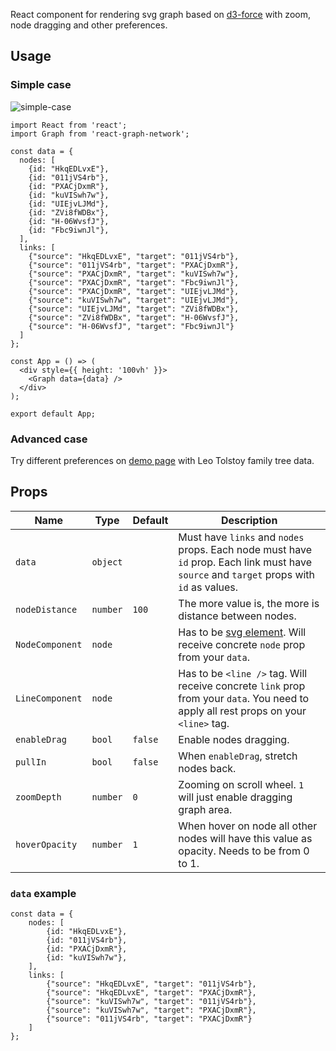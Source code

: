 React component for rendering svg graph based on [d3-force](https://github.com/d3/d3-force) with zoom, node dragging and other preferences.

## Usage

### Simple case

![simple-case](https://user-images.githubusercontent.com/33981244/65303668-42d78800-db87-11e9-8bae-05b7066b882a.png)

```
import React from 'react';
import Graph from 'react-graph-network';

const data = {
  nodes: [
    {id: "HkqEDLvxE"},
    {id: "011jVS4rb"},
    {id: "PXACjDxmR"},
    {id: "kuVISwh7w"},
    {id: "UIEjvLJMd"},
    {id: "ZVi8fWDBx"},
    {id: "H-06WvsfJ"},
    {id: "Fbc9iwnJl"},
  ],
  links: [
    {"source": "HkqEDLvxE", "target": "011jVS4rb"},
    {"source": "011jVS4rb", "target": "PXACjDxmR"},
    {"source": "PXACjDxmR", "target": "kuVISwh7w"},
    {"source": "PXACjDxmR", "target": "Fbc9iwnJl"},
    {"source": "PXACjDxmR", "target": "UIEjvLJMd"},
    {"source": "kuVISwh7w", "target": "UIEjvLJMd"},
    {"source": "UIEjvLJMd", "target": "ZVi8fWDBx"},
    {"source": "ZVi8fWDBx", "target": "H-06WvsfJ"},
    {"source": "H-06WvsfJ", "target": "Fbc9iwnJl"}
  ]
};

const App = () => (
  <div style={{ height: '100vh' }}>
    <Graph data={data} />
  </div>
);

export default App;
```

### Advanced case

Try different preferences on [demo page](https://alyonashadrina.github.io/react-graph-network-demo/build/) with Leo Tolstoy family tree data.

## Props

| Name | Type | Default | Description | 
|---|---|---|---|
| `data`           | `object` |         | Must have `links` and `nodes` props. Each node must have `id` prop. Each link must have `source` and `target` props with `id` as values. |
| `nodeDistance`   | `number` | `100`   | The more value is, the more is distance between nodes. |
| `NodeComponent`  | `node`   |         | Has to be [svg element](https://developer.mozilla.org/docs/Web/SVG/Element). Will receive concrete `node` prop from your `data`. |
| `LineComponent`  | `node`   |         | Has to be `<line />` tag. Will receive concrete `link` prop from your `data`. You need to apply all rest props on your `<line>` tag. |
| `enableDrag`     | `bool`   | `false` | Enable nodes dragging. |
| `pullIn`         | `bool`   | `false` | When `enableDrag`, stretch nodes back. |
| `zoomDepth`      | `number` | `0`     | Zooming on scroll wheel. `1` will just enable dragging graph area. |
| `hoverOpacity`   | `number` | `1`     | When hover on node all other nodes will have this value as opacity. Needs to be from 0 to 1. |

### `data` example

```
const data = {
    nodes: [
        {id: "HkqEDLvxE"},
        {id: "011jVS4rb"},
        {id: "PXACjDxmR"},
        {id: "kuVISwh7w"},
    ],
    links: [
        {"source": "HkqEDLvxE", "target": "011jVS4rb"},
        {"source": "HkqEDLvxE", "target": "PXACjDxmR"},
        {"source": "kuVISwh7w", "target": "011jVS4rb"},
        {"source": "kuVISwh7w", "target": "PXACjDxmR"},
        {"source": "011jVS4rb", "target": "PXACjDxmR"}
    ]
};

```